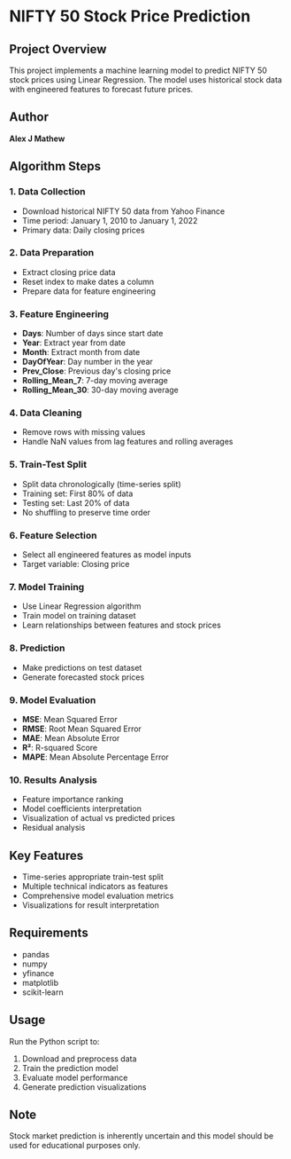 # NIFTY 50 Stock Price Prediction

## Project Overview
This project implements a machine learning model to predict NIFTY 50 stock prices using Linear Regression. The model uses historical stock data with engineered features to forecast future prices.

## Author
**Alex J Mathew**

## Algorithm Steps

### 1. Data Collection
- Download historical NIFTY 50 data from Yahoo Finance
- Time period: January 1, 2010 to January 1, 2022
- Primary data: Daily closing prices

### 2. Data Preparation
- Extract closing price data
- Reset index to make dates a column
- Prepare data for feature engineering

### 3. Feature Engineering
- **Days**: Number of days since start date
- **Year**: Extract year from date
- **Month**: Extract month from date
- **DayOfYear**: Day number in the year
- **Prev_Close**: Previous day's closing price
- **Rolling_Mean_7**: 7-day moving average
- **Rolling_Mean_30**: 30-day moving average

### 4. Data Cleaning
- Remove rows with missing values
- Handle NaN values from lag features and rolling averages

### 5. Train-Test Split
- Split data chronologically (time-series split)
- Training set: First 80% of data
- Testing set: Last 20% of data
- No shuffling to preserve time order

### 6. Feature Selection
- Select all engineered features as model inputs
- Target variable: Closing price

### 7. Model Training
- Use Linear Regression algorithm
- Train model on training dataset
- Learn relationships between features and stock prices

### 8. Prediction
- Make predictions on test dataset
- Generate forecasted stock prices

### 9. Model Evaluation
- **MSE**: Mean Squared Error
- **RMSE**: Root Mean Squared Error
- **MAE**: Mean Absolute Error
- **R²**: R-squared Score
- **MAPE**: Mean Absolute Percentage Error

### 10. Results Analysis
- Feature importance ranking
- Model coefficients interpretation
- Visualization of actual vs predicted prices
- Residual analysis

## Key Features
- Time-series appropriate train-test split
- Multiple technical indicators as features
- Comprehensive model evaluation metrics
- Visualizations for result interpretation

## Requirements
- pandas
- numpy
- yfinance
- matplotlib
- scikit-learn

## Usage
Run the Python script to:
1. Download and preprocess data
2. Train the prediction model
3. Evaluate model performance
4. Generate prediction visualizations

## Note
Stock market prediction is inherently uncertain and this model should be used for educational purposes only.
